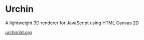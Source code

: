 # Urchin
<p>
  A lightweight 3D renderer for JavaScript using HTML Canvas 2D
</p>
<p>
  <a href="http://urchin3d.org">urchin3d.org</a>
</p>
